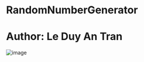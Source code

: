# RandomNumberGenerator
# Author: Le Duy An Tran
![image](https://user-images.githubusercontent.com/114903308/193627055-89f66cdc-5299-471a-9a3a-283bceb5ae24.png)

